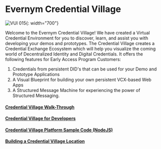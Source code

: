 # Evernym Credential Village

![VUI 015](https://s3-us-west-2.amazonaws.com/static.pps.evernym.com/training/getting-started-credential-village/village-index.png){: width="700"}


Welcome to the Evernym Credential Village! We have created a Virtual Credential
Environment for you to discover, learn, and assist you with developing your
demos and prototypes. The Credential Village creates a Credential Exchange
Ecosystem which will help you visualize the coming world of Decentralized
Identity and Digital Credentials. It offers the following features for Early
Access Program Customers:

1. Credentials from persistent DID's that can be used for your Demo and Prototype Applications
2. A Visual Blueprint for building your own persistent VCX-based Web Apps
3. A Structured Message Machine for experiencing the power of Structured Messaging.

#### [Credential Village Walk-Through](01/)

#### [Credential Village for Developers](02/)

#### [Credential Village Platform Sample Code (NodeJS)](03/)

#### [Building a Credential Village Location](04/)
